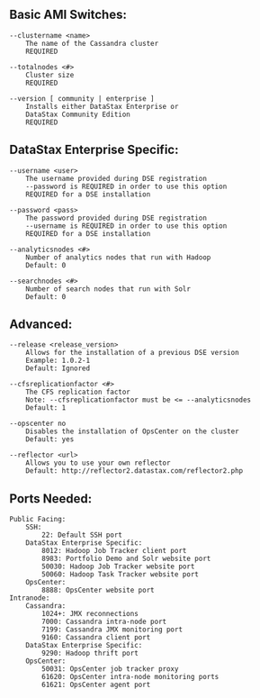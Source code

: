 ## Basic AMI Switches:

    --clustername <name>
        The name of the Cassandra cluster
        REQUIRED

    --totalnodes <#>
        Cluster size
        REQUIRED

    --version [ community | enterprise ]
        Installs either DataStax Enterprise or
        DataStax Community Edition
        REQUIRED

## DataStax Enterprise Specific:

    --username <user>
        The username provided during DSE registration
        --password is REQUIRED in order to use this option
        REQUIRED for a DSE installation

    --password <pass>
        The password provided during DSE registration
        --username is REQUIRED in order to use this option
        REQUIRED for a DSE installation

    --analyticsnodes <#>
        Number of analytics nodes that run with Hadoop
        Default: 0

    --searchnodes <#>
        Number of search nodes that run with Solr
        Default: 0

## Advanced:

    --release <release_version>
        Allows for the installation of a previous DSE version
        Example: 1.0.2-1
        Default: Ignored

    --cfsreplicationfactor <#>
        The CFS replication factor
        Note: --cfsreplicationfactor must be <= --analyticsnodes
        Default: 1

    --opscenter no
        Disables the installation of OpsCenter on the cluster
        Default: yes

    --reflector <url>
        Allows you to use your own reflector
        Default: http://reflector2.datastax.com/reflector2.php


## Ports Needed:
    Public Facing:
        SSH:
            22: Default SSH port
        DataStax Enterprise Specific:
            8012: Hadoop Job Tracker client port
            8983: Portfolio Demo and Solr website port
            50030: Hadoop Job Tracker website port
            50060: Hadoop Task Tracker website port
        OpsCenter:
            8888: OpsCenter website port
    Intranode:
        Cassandra:
            1024+: JMX reconnections
            7000: Cassandra intra-node port
            7199: Cassandra JMX monitoring port
            9160: Cassandra client port
        DataStax Enterprise Specific:
            9290: Hadoop thrift port
        OpsCenter:
            50031: OpsCenter job tracker proxy
            61620: OpsCenter intra-node monitoring ports
            61621: OpsCenter agent port

